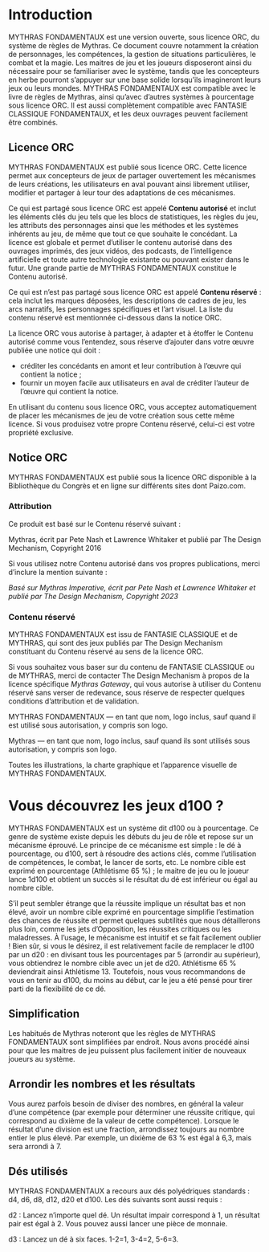 # Introduction

MYTHRAS FONDAMENTAUX est une version ouverte, sous licence ORC, du système de règles de Mythras. Ce document couvre notamment la création de personnages, les compétences, la gestion de situations particulières, le combat et la magie. Les maitres de jeu et les joueurs disposeront ainsi du nécessaire pour se familiariser avec le système, tandis que les concepteurs en herbe pourront s’appuyer sur une base solide lorsqu’ils imagineront leurs jeux ou leurs mondes. MYTHRAS FONDAMENTAUX est compatible avec le livre de règles de Mythras, ainsi qu’avec d’autres systèmes à pourcentage sous licence ORC. Il est aussi complètement compatible avec FANTASIE CLASSIQUE FONDAMENTAUX, et les deux ouvrages peuvent facilement être combinés.

## Licence ORC

MYTHRAS FONDAMENTAUX est publié sous licence ORC. Cette licence permet aux concepteurs de jeux de partager ouvertement les mécanismes de leurs créations, les utilisateurs en aval pouvant ainsi librement utiliser, modifier et partager à leur tour des adaptations de ces mécanismes.

Ce qui est partagé sous licence ORC est appelé **Contenu autorisé** et inclut les éléments clés du jeu tels que les blocs de statistiques, les règles du jeu, les attributs des personnages ainsi que les méthodes et les systèmes inhérents au jeu, de même que tout ce que souhaite le concédant. La licence est globale et permet d’utiliser le contenu autorisé dans des ouvrages imprimés, des jeux vidéos, des podcasts, de l’intelligence artificielle et toute autre technologie existante ou pouvant exister dans le futur. Une grande partie de MYTHRAS FONDAMENTAUX constitue le Contenu autorisé.

Ce qui est n’est pas partagé sous licence ORC est appelé **Contenu réservé** : cela inclut les marques déposées, les descriptions de cadres de jeu, les arcs narratifs, les personnages spécifiques et l’art visuel. La liste du contenu réservé est mentionnée ci-dessous dans la notice ORC.

La licence ORC vous autorise à partager, à adapter et à étoffer le Contenu autorisé comme vous l’entendez, sous réserve d’ajouter dans votre œuvre publiée une notice qui doit :

-   créditer les concédants en amont et leur contribution à l’œuvre qui contient la notice ;
-   fournir un moyen facile aux utilisateurs en aval de créditer l’auteur de l’œuvre qui contient la notice.

En utilisant du contenu sous licence ORC, vous acceptez automatiquement de placer les mécanismes de jeu de votre création sous cette même licence. Si vous produisez votre propre Contenu réservé, celui-ci est votre propriété exclusive.

## Notice ORC

MYTHRAS FONDAMENTAUX est publié sous la licence ORC disponible à la Bibliothèque du Congrès et en ligne sur différents sites dont Paizo.com.

### Attribution

Ce produit est basé sur le Contenu réservé suivant :

Mythras, écrit par Pete Nash et Lawrence Whitaker et publié par The Design Mechanism, Copyright 2016

Si vous utilisez notre Contenu autorisé dans vos propres publications, merci d’inclure la mention suivante :

*Basé sur Mythras Imperative, écrit par Pete Nash et Lawrence Whitaker et publié par The Design Mechanism, Copyright 2023*

### Contenu réservé

MYTHRAS FONDAMENTAUX est issu de FANTASIE CLASSIQUE et de MYTHRAS, qui sont des jeux publiés par The Design Mechanism constituant du Contenu réservé au sens de la licence ORC.

Si vous souhaitez vous baser sur du contenu de FANTASIE CLASSIQUE ou de MYTHRAS, merci de contacter The Design Mechanism à propos de la licence spécifique *Mythras Gateway*, qui vous autorise à utiliser du Contenu réservé sans verser de redevance, sous réserve de respecter quelques conditions d’attribution et de validation.

MYTHRAS FONDAMENTAUX — en tant que nom, logo inclus, sauf quand il est utilisé sous autorisation, y compris son logo.

Mythras — en tant que nom, logo inclus, sauf quand ils sont utilisés sous autorisation, y compris son logo.

Toutes les illustrations, la charte graphique et l’apparence visuelle de MYTHRAS FONDAMENTAUX.

# Vous découvrez les jeux d100 ?

MYTHRAS FONDAMENTAUX est un système dit d100 ou à pourcentage. Ce genre de système existe depuis les débuts du jeu de rôle et repose sur un mécanisme éprouvé. Le principe de ce mécanisme est simple : le dé à pourcentage, ou d100, sert à résoudre des actions clés, comme l’utilisation de compétences, le combat, le lancer de sorts, etc. Le nombre cible est exprimé en pourcentage (Athlétisme 65 %) ; le maitre de jeu ou le joueur lance 1d100 et obtient un succès si le résultat du dé est inférieur ou égal au nombre cible.

S’il peut sembler étrange que la réussite implique un résultat bas et non élevé, avoir un nombre cible exprimé en pourcentage simplifie l’estimation des chances de réussite et permet quelques subtilités que nous détaillerons plus loin, comme les jets d’Opposition, les réussites critiques ou les maladresses. À l’usage, le mécanisme est intuitif et se fait facilement oublier ! Bien sûr, si vous le désirez, il est relativement facile de remplacer le d100 par un d20 : en divisant tous les pourcentages par 5 (arrondir au supérieur), vous obtiendrez le nombre cible avec un jet de d20. Athlétisme 65 % deviendrait ainsi Athlétisme 13. Toutefois, nous vous recommandons de vous en tenir au d100, du moins au début, car le jeu a été pensé pour tirer parti de la flexibilité de ce dé.

## Simplification

Les habitués de Mythras noteront que les règles de MYTHRAS FONDAMENTAUX sont simplifiées par endroit. Nous avons procédé ainsi pour que les maitres de jeu puissent plus facilement initier de nouveaux joueurs au système.

## Arrondir les nombres et les résultats

Vous aurez parfois besoin de diviser des nombres, en général la valeur d’une compétence (par exemple pour déterminer une réussite critique, qui correspond au dixième de la valeur de cette compétence). Lorsque le résultat d’une division est une fraction, arrondissez toujours au nombre entier le plus élevé. Par exemple, un dixième de 63 % est égal à 6,3, mais sera arrondi à 7.

## Dés utilisés

MYTHRAS FONDAMENTAUX a recours aux dés polyédriques standards : d4, d6, d8, d12, d20 et d100. Les dés suivants sont aussi requis :

d2 : Lancez n’importe quel dé. Un résultat impair correspond à 1, un résultat pair est égal à 2. Vous pouvez aussi lancer une pièce de monnaie.

d3 : Lancez un dé à six faces. 1-2=1, 3-4=2, 5-6=3.
